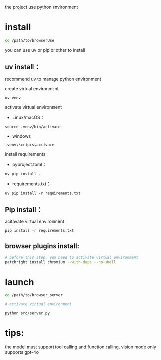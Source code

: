 the project use python environment

# install

```bash
cd /path/to/browserUse
```
you can use uv or pip or other to install 

## uv install：

recommend uv to manage python environment


create virtual environment

```
uv venv 
```

activate virtual environment

+ Linux/macOS：

```
source .venv/bin/activate
```

+ windows

```
.venv\Scripts\activate
```

install requirements

+ pyproject.toml：

```
uv pip install .
```

+ requirements.txt：

```
uv pip install -r requirements.txt
```

## Pip install：

acitavate virtual environment


```
pip install -r requirements.txt
```


## browser plugins install:

```bash
# before this step, you need to activate virtual environment
patchright install chromium --with-deps --no-shell
```



# launch

```bash
cd /path/to/browser_server
```

```bash
# activate virtual environment
```

```
python src/server.py
```



# tips:

the model must support tool calling and function calling, vision mode only supports gpt-4o
